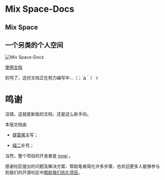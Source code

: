 # Mix Space-Docs

## Mix Space
## 一个另类的个人空间
![Mix Space-Docs](https://cdn.jsdelivr.net/gh/timochan-blog/docs@latest/docs/images/docs-home.png)

[使用文档](https://mx-docs.shizuri.net/)

别骂了，这份文档正在努力编写中...（；´д｀）ゞ

# 鸣谢
没错，这就是新版的文档，还是这么新手向。

本版文档由

- [提莫酱](https://www.timochan.cn)主写；

- [喵二](https://www.miaoer.xyz)补充；

当然，整个项目的开发者是 [innei](https://innei.ren) 。

感谢社区提出的问题及解决方案、帮助笔者简化许多步骤，也欢迎更多人能够参与到我们的开源社区中[帮助我们优化项目](https://github.com/mx-space)。
